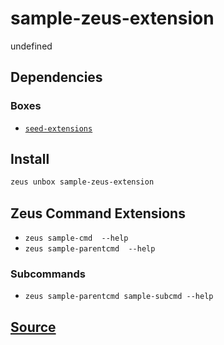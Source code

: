 
sample-zeus-extension
====================


undefined



## Dependencies
### Boxes
* [`seed-extensions`](seed-extensions.md)




## Install
```bash
zeus unbox sample-zeus-extension
```



## Zeus Command Extensions
* ```zeus sample-cmd  --help```
* ```zeus sample-parentcmd  --help```
### Subcommands
* ```zeus sample-parentcmd sample-subcmd --help```






## [Source](https://github.com/liquidapps-io/zeus-sdk/tree/master/boxes/groups/sample/sample-zeus-extension)